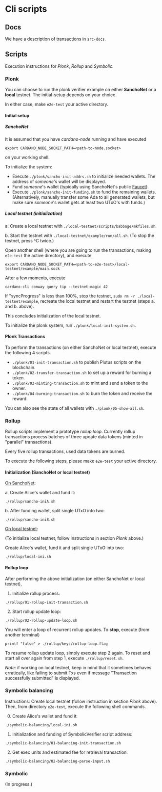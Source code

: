 # Cli scripts


## Docs

We have a description of transactions in `src-docs`.


## Scripts

Execution instructions for *Plonk*, *Rollup* and *Symbolic*.

### Plonk

You can choose to run the plonk verifier example on either **SanchoNet** or a **local** testnet.  The initial-setup depends on your choice.

In either case, make `e2e-test` your active directory.

#### Initial setup

##### SanchoNet

It is assumed that you have *cardano-node* running and have executed

```shell
export CARDANO_NODE_SOCKET_PATH=<path-to-node.socket>
```
on your working shell.

To initialize the system:

- Execute `./plonk/sancho-init-addrs.sh` to initialize needed wallets.  The address of *someone*'s wallet will be displayed.
- Fund *someone*'s wallet (typically using SanchoNet's public [Faucet](https://sancho.network/faucet)).
- Execute `./plonk/sancho-init-funding.sh` to fund the remaining wallets.  (Alternatively, manually transfer some Ada to all generated wallets, but make sure *someone*'s wallet gets at least two UTxO's with funds.)

##### Local testnet (initialization)

a. Create a local testnet with `./local-testnet/scripts/babbage/mkfiles.sh`.

b. Start the testnet with `./local-testnet/example/run/all.sh`.  (To stop the testnet, press ^C twice.)

Open another shell (where you are going to run the transactions, making `e2e-test` the active directory), and execute
```shell
export CARDANO_NODE_SOCKET_PATH=<path-to-e2e-test>/local-testnet/example/main.sock
```

After a few moments, execute
```shell
cardano-cli conway query tip --testnet-magic 42
```
If "syncProgress" is less than 100%, stop the testnet, `sudo rm -r ./local-testnet/example`, recreate the local testnet and restart the testnet (steps a. and b. above).

This concludes initialization of the local testnet.

To initialize the plonk system, run `./plonk/local-init-system.sh`.

#### Plonk Transactions

To perform the transactions (on either SanchoNet or local testnet), execute the following 4 scripts.

- `./plonk/01-init-transaction.sh` to publish Plutus scripts on the blockchain.
- `./plonk/02-transfer-transaction.sh` to set up a reward for burning a token.
- `./plonk/03-minting-transaction.sh` to mint and send a token to the owner.
- `./plonk/04-burning-transaction.sh` to burn the token and receive the reward.

You can also see the state of all wallets with `./plonk/05-show-all.sh`.

### Rollup

Rollup scripts implement a prototype *rollup loop*.  Currently rollup transactions process batches of three update data tokens (minted in "parallel" transactions).

Every five rollup transactions, used data tokens are burned.

To execute the following steps, please make `e2e-test` your active directory.

#### Initialization (SanchoNet or local testnet)

<u>On SanchoNet</u>:

a. Create Alice's wallet and fund it:
```shell
./rollup/sancho-iniA.sh
```
b. After funding wallet, split single UTxO into two:
```shell
./rollup/sancho-iniB.sh
```

<u>On local testnet</u>:

(To initialize local testnet, follow instructions in section *Plonk* above.)

Create Alice's wallet, fund it and split single UTxO into two:
```shell
./rollup/local-ini.sh
```

#### Rollup loop

After performing the above initialization (on either SanchoNet or local testnet),

1. Initialize rollup process:
```shell
./rollup/01-rollup-init-transaction.sh
```
2. Start rollup update loop:
```shell
./rollup/02-rollup-update-loop.sh
```
You will enter a loop of recurrent rollup updates.  To **stop**, execute (from another terminal)
```shell
printf "false" > ./rollup/keys/rollup-loop.flag
```
To resume rollup update loop, simply execute step 2 again.  To reset and start all over again from step 1, execute `./rollup/reset.sh`.

*Note:*  if working on local testnet, keep in mind that it sometimes behaves erratically, like failing to submit Txs even if message "Transaction successfully submitted" is displayed.


### Symbolic balancing

Instructions:  Create local testnet (follow instruction in section *Plonk* above).  Then, from directory `e2e-test`, execute the following shell commands.

0. Create Alice's wallet and fund it:
```shell
./symbolic-balancing/local-ini.sh
```

1. Initialization and funding of SymbolicVerifier script address:
```shell
./symbolic-balancing/01-balancing-init-transaction.sh
```

2. Get exec units and estimated fee for retrieval transaction:
```shell
./symbolic-balancing/02-balancing-parse-input.sh
```

### Symbolic

(In progress.)
